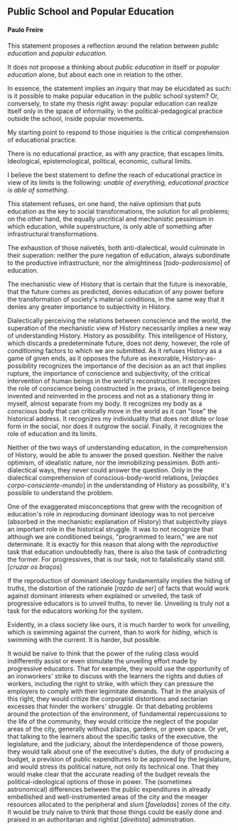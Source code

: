 ## Public School and Popular Education
#### Paulo Freire

This statement proposes a reflection around the relation between *public education* and *popular education*.

It does not propose a thinking about *public education* in itself or *popular education* alone, but about each one in relation to the other.

In essence, the statement implies an inquiry that may be elucidated as such: is it possible to make popular education in the public school system? Or, conversely, to state my thesis right away: popular education can realize itself only in the space of informality, in the political-pedagogical practice outside the school, inside popular movements.

My starting point to respond to those inquiries is the critical comprehension of educational practice.

There is no educational practice, as with any practice, that escapes limits. Ideological, epistemological, political, economic, cultural limits.

I believe the best statement to define the reach of educational practice in view of its limits is the following: *unable of everything, educational practice is able of something*.

This statement refuses, on one hand, the naïve optimism that puts education as the key to social transformations, the solution for all problems; on the other hand, the equally uncritical and mechanistic pessimism in which education, while superstructure, is only able of something after infrastructural transformations.

The exhaustion of those naïvetés, both anti-dialectical, would culminate in their superation: neither the pure negation of education, always subordinate to the productive infrastructure, nor the almightiness [*todo-poderosismo*] of education.

The mechanistic view of History that is certain that the future is inexorable, that the future comes as predicted, denies education of any power before the transformation of society's material conditions, in the same way that it denies any greater importance to subjectivity in History.

Dialectically perceiving the relations between conscience and the world, the superation of the mechanistic view of History necessarily implies a new way of understanding History. History as possibility. This intelligence of History, which discards a predeterminate future, does not deny, however, the role of *conditioning* factors to which we are submitted. As it refuses History as a game of given ends, as it opposes the future as inexorable, History-as-possibility recognizes the importance of the decision as an act that implies rupture, the importance of conscience and subjectivity, of the critical intervention of human beings in the world's reconstruction. It recognizes the role of conscience being constructed in the praxis, of intelligence being invented and reinvented in the process and not as a stationary thing in myself, almost separate from my body. It recognizes my body as a conscious body that can critically move in the world as it can "lose" the historical address. It recognizes my individuality that does not dilute or lose form in the social, nor does it outgrow the social. Finally, it recognizes the role of education and its limits.

Neither of the two ways of understanding education, in the comprehension of History, would be able to answer the posed question. Neither the naïve optimism, of idealistic nature, nor the immobilizing pessimism. Both anti-dialectical ways, they never could answer the question. Only in the dialectical comprehension of conscious-body-world relations, [*relações corpo-consciente-mundo*] in the understanding of History as possibility, it's possible to understand the problem.

One of the exaggerated misconceptions that grew with the recognition of education's role in reproducing dominant ideology was to not perceive (absorbed in the mechanistic explanation of History) that subjectivity plays an important role in the historical struggle. It was to not recognize that although we are conditioned beings, "programmed to learn," we are not determinate. It is exactly for this reason that along with the *reproductive* task that education undoubtedly has, there is also the task of contradicting the former. For progressives, that is our task, not to fatalistically stand still. [*cruzar os braços*]

If the reproduction of dominant ideology fundamentally implies the hiding of truths, the distortion of the rationale [*razão de ser*] of facts that would work against dominant interests when explained or unveiled, the task of progressive educators is to unveil truths, to never lie. Unveiling is truly not a task for the educators working for the system.

Evidently, in a class society like ours, it is much harder to work for *unveiling*, which is swimming against the current, than to work for *hiding*, which is swimming with the current. It is harder, but possible.

It would be naïve to think that the power of the ruling class would indifferently assist or even stimulate the unveiling effort made by progressive educators. That for example, they would use the opportunity of an ironworkers' strike to discuss with the learners the rights and duties of workers, including the right to strike, with which they can pressure the employers to comply with their legimitate demands. That in the analysis of this right, they would critize the corporatist distortions and sectarian excesses that hinder the workers' struggle. Or that debating problems around the protection of the environment, of fundamental repercussions to the life of the community, they would criticize the neglect of the popular areas of the city, generally without plazas, gardens, or green space. Or yet, that talking to the learners about the specific tasks of the executive, the legislature, and the judiciary, about the interdependence of those powers, they would talk about one of the executive's duties, the duty of producing a budget, a prevision of public expenditures to be approved by the legislature, and would stress its political nature, not only its technical one. That they would make clear that the accurate reading of the budget reveals the political-ideological options of those in power. The (sometimes astronomical) differences between the public expenditures in already embellished and well-instrumented areas of the city and the meager resources allocated to the peripheral and slum [*faveladas*] zones of the city. It would be truly naïve to think that those things could be easily done and praised in an authoritarian and rightist [*direitista*] administration.
